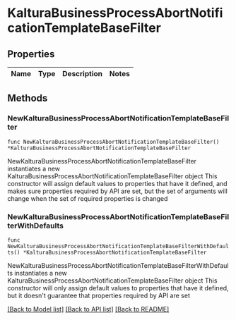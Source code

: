 # KalturaBusinessProcessAbortNotificationTemplateBaseFilter

## Properties

Name | Type | Description | Notes
------------ | ------------- | ------------- | -------------

## Methods

### NewKalturaBusinessProcessAbortNotificationTemplateBaseFilter

`func NewKalturaBusinessProcessAbortNotificationTemplateBaseFilter() *KalturaBusinessProcessAbortNotificationTemplateBaseFilter`

NewKalturaBusinessProcessAbortNotificationTemplateBaseFilter instantiates a new KalturaBusinessProcessAbortNotificationTemplateBaseFilter object
This constructor will assign default values to properties that have it defined,
and makes sure properties required by API are set, but the set of arguments
will change when the set of required properties is changed

### NewKalturaBusinessProcessAbortNotificationTemplateBaseFilterWithDefaults

`func NewKalturaBusinessProcessAbortNotificationTemplateBaseFilterWithDefaults() *KalturaBusinessProcessAbortNotificationTemplateBaseFilter`

NewKalturaBusinessProcessAbortNotificationTemplateBaseFilterWithDefaults instantiates a new KalturaBusinessProcessAbortNotificationTemplateBaseFilter object
This constructor will only assign default values to properties that have it defined,
but it doesn't guarantee that properties required by API are set


[[Back to Model list]](../README.md#documentation-for-models) [[Back to API list]](../README.md#documentation-for-api-endpoints) [[Back to README]](../README.md)


